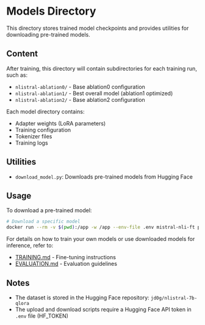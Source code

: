 # Models Directory

This directory stores trained model checkpoints and provides utilities for downloading pre-trained models.

## Content

After training, this directory will contain subdirectories for each training run, such as:
- `nlistral-ablation0/` - Base ablation0 configuration
- `nlistral-ablation1/` - Best overall model (ablation1 optimized)
- `nlistral-ablation2/` - Base ablation2 configuration

Each model directory contains:
- Adapter weights (LoRA parameters)
- Training configuration
- Tokenizer files
- Training logs

## Utilities

- `download_model.py`: Downloads pre-trained models from Hugging Face

## Usage

To download a pre-trained model:

```bash
# Download a specific model
docker run --rm -v $(pwd):/app -w /app --env-file .env mistral-nli-ft python3 models/download_model.py --model nlistral-ablation0
```

For details on how to train your own models or use downloaded models for inference, refer to:
- [TRAINING.md](../TRAINING.md) - Fine-tuning instructions
- [EVALUATION.md](../EVALUATION.md) - Evaluation guidelines 

## Notes

- The dataset is stored in the Hugging Face repository: `jd0g/nlistral-7b-qlora`
- The upload and download scripts require a Hugging Face API token in `.env` file (HF_TOKEN) 
